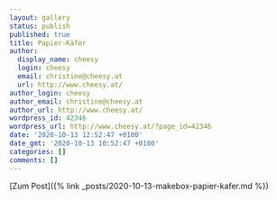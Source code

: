 ```yaml
---
layout: gallery
status: publish
published: true
title: Papier-Käfer
author:
  display_name: cheesy
  login: cheesy
  email: christine@cheesy.at
  url: http://www.cheesy.at/
author_login: cheesy
author_email: christine@cheesy.at
author_url: http://www.cheesy.at/
wordpress_id: 42346
wordpress_url: http://www.cheesy.at/?page_id=42346
date: '2020-10-13 12:52:47 +0100'
date_gmt: '2020-10-13 10:52:47 +0100'
categories: []
comments: []
---
```

<!-- wp:core-embed/wordpress {"url":"http://www.cheesy.at/2020/10/makebox-papier-kafer/","type":"rich","providerNameSlug":"cheesy-at","className":""} -->
[Zum Post]({% link _posts/2020-10-13-makebox-papier-kafer.md %})
<!-- /wp:core-embed/wordpress -->
<!-- wp:paragraph --><!-- /wp:paragraph -->
